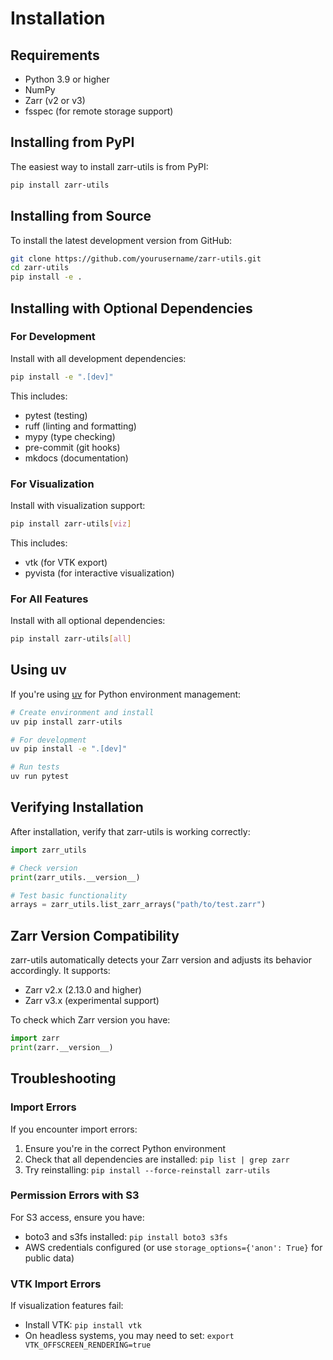 # Installation

## Requirements

- Python 3.9 or higher
- NumPy
- Zarr (v2 or v3)
- fsspec (for remote storage support)

## Installing from PyPI

The easiest way to install zarr-utils is from PyPI:

```bash
pip install zarr-utils
```

## Installing from Source

To install the latest development version from GitHub:

```bash
git clone https://github.com/yourusername/zarr-utils.git
cd zarr-utils
pip install -e .
```

## Installing with Optional Dependencies

### For Development

Install with all development dependencies:

```bash
pip install -e ".[dev]"
```

This includes:
- pytest (testing)
- ruff (linting and formatting)
- mypy (type checking)
- pre-commit (git hooks)
- mkdocs (documentation)

### For Visualization

Install with visualization support:

```bash
pip install zarr-utils[viz]
```

This includes:
- vtk (for VTK export)
- pyvista (for interactive visualization)

### For All Features

Install with all optional dependencies:

```bash
pip install zarr-utils[all]
```

## Using uv

If you're using [uv](https://github.com/astral-sh/uv) for Python environment management:

```bash
# Create environment and install
uv pip install zarr-utils

# For development
uv pip install -e ".[dev]"

# Run tests
uv run pytest
```

## Verifying Installation

After installation, verify that zarr-utils is working correctly:

```python
import zarr_utils

# Check version
print(zarr_utils.__version__)

# Test basic functionality
arrays = zarr_utils.list_zarr_arrays("path/to/test.zarr")
```

## Zarr Version Compatibility

zarr-utils automatically detects your Zarr version and adjusts its behavior accordingly. It supports:

- Zarr v2.x (2.13.0 and higher)
- Zarr v3.x (experimental support)

To check which Zarr version you have:

```python
import zarr
print(zarr.__version__)
```

## Troubleshooting

### Import Errors

If you encounter import errors:

1. Ensure you're in the correct Python environment
2. Check that all dependencies are installed: `pip list | grep zarr`
3. Try reinstalling: `pip install --force-reinstall zarr-utils`

### Permission Errors with S3

For S3 access, ensure you have:
- boto3 and s3fs installed: `pip install boto3 s3fs`
- AWS credentials configured (or use `storage_options={'anon': True}` for public data)

### VTK Import Errors

If visualization features fail:
- Install VTK: `pip install vtk`
- On headless systems, you may need to set: `export VTK_OFFSCREEN_RENDERING=true`